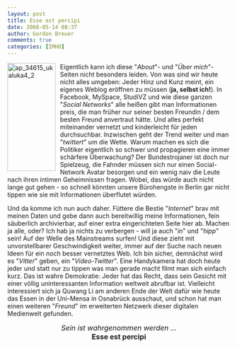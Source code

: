 ```yaml
---
layout: post
title: Esse est percipi
date: 2008-05-14 08:37
author: Gordon Breuer
comments: true
categories: [IMHO]
---
```

<p><a title="aboutpixel.de / moonlight shadow &copy; Christoph Ruhland" href="http://www.aboutpixel.de/index.php4?toppage=imagedetails&amp;image_id=34615#34615" target="_blank"><img style="margin: 0px 10px 0px 0px; border-width: 0px" src="http://anheledirwp.blob.core.windows.net/wordpress/2008/05/ap_34615_ukaluka4_2_3.jpg" border="0" alt="ap_34615_ukaluka4_2" width="109" height="244" align="left" /></a> Eigentlich kann ich diese "<em>About</em>"- und "<em>&Uuml;ber mich</em>"-Seiten nicht besonders leiden. Von was sind wir heute nicht alles umgeben: Jeder Hinz und Kunz meint, ein eigenes Weblog er&ouml;ffnen zu m&uuml;ssen (<strong>ja, selbst ich!</strong>). In Facebook, MySpace, StudiVZ und wie diese ganzen "<em>Social Networks</em>" alle hei&szlig;en gibt man Informationen preis, die man fr&uuml;her nur seiner besten Freundin / dem besten Freund anvertraut h&auml;tte. Und alles perfekt miteinander vernetzt und kinderleicht f&uuml;r jeden durchsuchbar. Inzwischen geht der Trend weiter und man "<em>twittert</em>" um die Wette. Warum machen es sich die Politiker eigentlich so schwer und propagieren eine immer sch&auml;rfere &Uuml;berwachung? Der Bundestrojaner ist doch nur Spielzeug, die Fahnder m&uuml;ssen sich nur einen Social-Network Avatar besorgen und ein wenig naiv die Leute nach ihren intimen Geheimnissen fragen. Wobei, das w&uuml;rde auch nicht lange gut gehen - so schnell k&ouml;nnten unsere B&uuml;rohengste in Berlin gar nicht tippen wie sie mit Informationen &uuml;berflutet w&uuml;rden.</p>
<p>Und da komme ich nun auch daher. F&uuml;ttere die Bestie "<em>Internet</em>" brav mit meinen Daten und gebe dann auch bereitwillig meine Informationen, fein s&auml;uberlich archivierbar, auf einer extra eingerichteten Seite hier ab. Machen ja alle, oder? Ich hab ja nichts zu verbergen - will ja auch "<em>in</em>" und "<em>hipp</em>" sein! Auf der Welle des Mainstreams surfen! Und diese zieht mit unvorstellbarer Geschwindigkeit weiter, immer auf der Suche nach neuen Ideen f&uuml;r ein noch besser vernetztes Web. Ich bin sicher, demn&auml;chst wird es "<em>Vitter</em>" geben, ein "<em>Video-Twitter</em>". Eine Handykamera hat doch heute jeder und statt nur zu tippen was man gerade macht filmt man sich einfach kurz. Das ist wahre Demokratie: Jeder hat das Recht, dass sein Gesicht mit einer v&ouml;llig uninteressanten Information weltweit abrufbar ist. Vielleicht interessiert sich ja Quwang Li am anderen Ende der Welt daf&uuml;r wie heute das Essen in der Uni-Mensa in Osnabr&uuml;ck ausschaut, und schon hat man einen weiteren "<em>Freund</em>" im erweiterten Netzwerk dieser digitalen Medienwelt gefunden.</p>
<p align="center"><span style="font-size: medium;"><em>Sein ist wahrgenommen werden ...</em> <br /><strong>Esse est percipi</strong></span></p>
